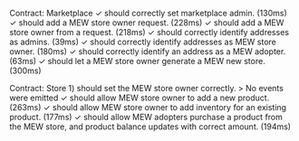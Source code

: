 Contract: Marketplace
    ✓ should correctly set marketplace admin. (130ms)
    ✓ should add a MEW store owner request. (228ms)
    ✓ should add a MEW store owner from a request. (218ms)
    ✓ should correctly identify addresses as admins. (39ms)
    ✓ should correctly identify addresses as MEW store owner. (180ms)
    ✓ should correctly identify an address as a MEW adopter. (63ms)
    ✓ should let a MEW store owner generate a MEW new store. (300ms)

Contract: Store
    1) should set the MEW store owner correctly.
    > No events were emitted
    ✓ should allow MEW store owner to add a new product. (263ms)
    ✓ should allow MEW store owner to add inventory for an existing product. (177ms)
    ✓ should allow MEW adopters purchase a product from the MEW store, and product balance updates with  correct amount. (194ms)

